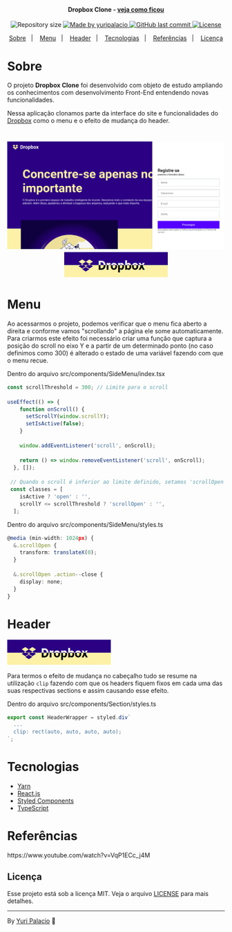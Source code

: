 <h1 align="center">
  <img src="https://cfl.dropboxstatic.com/static/images/index/rebrand/logos/glyphs/glyph_dark_blue.svg" class="DropboxLogo--glyph" alt="" role="presentation">
  <img src="https://cfl.dropboxstatic.com/static/images/index/rebrand/logos/wordmarks/wordmark_black.svg" class="DropboxLogo--wordmark" alt="" role="presentation">
</h1>

<h4 align="center"> 
  Dropbox Clone - <a href="https://yuripalacio-dropboxclone.netlify.app/" target="_blank">veja como ficou</a>
</h4>

<p align="center">	
  <img alt="Repository size" src="https://img.shields.io/github/repo-size/yuripalacio/dropbox-clone">

  <a href="https://www.linkedin.com/in/yuripalacio/">
    <img alt="Made by yuripalacio" src="https://img.shields.io/badge/made%20by-Yuri%20Palacio-%2304D361">
  </a>
  
  <a href="https://github.com/yuripalacio/dropbox-clone/commits/master">
    <img alt="GitHub last commit" src="https://img.shields.io/github/last-commit/yuripalacio/dropbox-clone">
  </a>
  
  <a href="https://github.com/yuripalacio/dropbox-clone/blob/master/LICENSE">
    <img alt="License" src="https://img.shields.io/badge/license-MIT-brightgreen">
  </a>
</p>

<p align="center">
  <a href="#sobre">Sobre</a>&nbsp;&nbsp;&nbsp;|&nbsp;&nbsp;&nbsp;
  <a href="#menu">Menu</a>&nbsp;&nbsp;&nbsp;|&nbsp;&nbsp;&nbsp;
  <a href="#header">Header</a>&nbsp;&nbsp;&nbsp;|&nbsp;&nbsp;&nbsp;
  <a href="#tecnologias">Tecnologias</a>&nbsp;&nbsp;&nbsp;|&nbsp;&nbsp;&nbsp;
  <a href="#referências">Referências</a>&nbsp;&nbsp;&nbsp;|&nbsp;&nbsp;&nbsp;
  <a href="#licença">Licença</a>
</p>

# Sobre

O projeto **Dropbox Clone** foi desenvolvido com objeto de estudo ampliando os conhecimentos com desenvolvimento Front-End entendendo novas funcionalidades.

Nessa aplicação clonamos parte da interface do site e funcionalidades do [Dropbox](https://www.dropbox.com/pt_BR/) como o menu e o efeito de mudança do header.

<h1 align="center">
  <img alt="main" title="#main" src=".github/project.png">

  <img alt="header" title="#header" src=".github/header.png">
</h1>

# Menu

Ao acessarmos o projeto, podemos verificar que o menu fica aberto a direita e conforme vamos "scrollando" a página ele some automaticamente.
Para criarmos este efeito foi necessário criar uma função que captura a posição do scroll no eixo Y e a partir de um determinado ponto (no caso definimos como 300) é alterado o estado de uma variável fazendo com que o menu recue.

Dentro do arquivo src/components/SideMenu/index.tsx
``` typescript
const scrollThreshold = 300; // Limite para o scroll

useEffect(() => {
    function onScroll() {
      setScrollY(window.scrollY);
      setIsActive(false);
    }

    window.addEventListener('scroll', onScroll);

    return () => window.removeEventListener('scroll', onScroll);
  }, []);
 
 // Quando o scroll é inferior ao limite definido, setamos 'scrollOpen' a classe
 const classes = [
    isActive ? 'open' : '',
    scrollY <= scrollThreshold ? 'scrollOpen' : '',
  ];
```

Dentro do arquivo src/components/SideMenu/styles.ts
``` typescript
@media (min-width: 1024px) {
  &.scrollOpen {
    transform: translateX(0);
  }

  &.scrollOpen .action--close {
    display: none;
  }
}
```

# Header

<img alt="header" title="#header" src=".github/header.png">

Para termos o efeito de mudança no cabeçalho tudo se resume na utilização `clip` fazendo com que os headers fiquem fixos em cada uma das suas respectivas sections e assim causando esse efeito.

Dentro do arquivo src/components/Section/styles.ts
``` typescript
export const HeaderWrapper = styled.div`
  ...
  clip: rect(auto, auto, auto, auto);
`;
```

# Tecnologias

- [Yarn](https://yarnpkg.com/)
- [React.js](https://pt-br.reactjs.org/)
- [Styled Components](https://styled-components.com/)
- [TypeScript](https://www.typescriptlang.org/)

# Referências

<p>
  https://www.youtube.com/watch?v=VqP1ECc_j4M
<p>

## Licença

Esse projeto está sob a licença MIT. Veja o arquivo <a href="https://github.com/yuripalacio/dropbox-clone/blob/master/LICENSE">LICENSE</a> para mais detalhes.

<hr />

By [Yuri Palacio](https://www.linkedin.com/in/yuri-palacio/) :wave:
